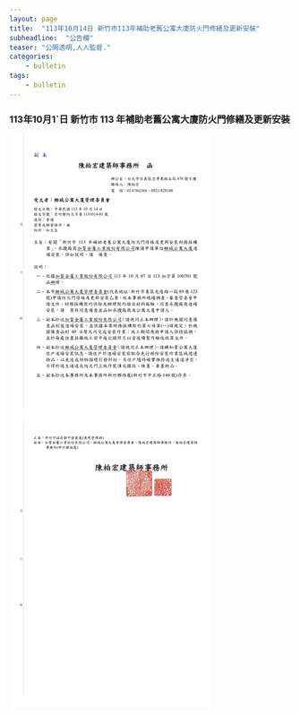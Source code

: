 ```yaml
---
layout: page
title:  "113年10月14日 新竹市113年補助老舊公寓大廈防火門修繕及更新安裝"
subheadline:  "公告欄"
teaser: "公開透明,人人監督."
categories:
    - bulletin
tags:
    - bulletin
---
```


### 113年10月1ˋ日 新竹市 113 年補助老舊公寓大廈防火門修繕及更新安裝

![](https://github.com/coconutcity30050/community27/blob/gh-pages/assets/bulletin/20241014-%E6%96%B0%E7%AB%B9%E5%B8%82%20113%20%E5%B9%B4%E8%A3%9C%E5%8A%A9%E8%80%81%E8%88%8A%E5%85%AC%E5%AF%93%E5%A4%A7%E5%BB%88%E9%98%B2%E7%81%AB%E9%96%80%E4%BF%AE%E7%B9%95%E5%8F%8A%E6%9B%B4%E6%96%B0%E5%AE%89%E8%A3%9D.jpg?raw=true)

